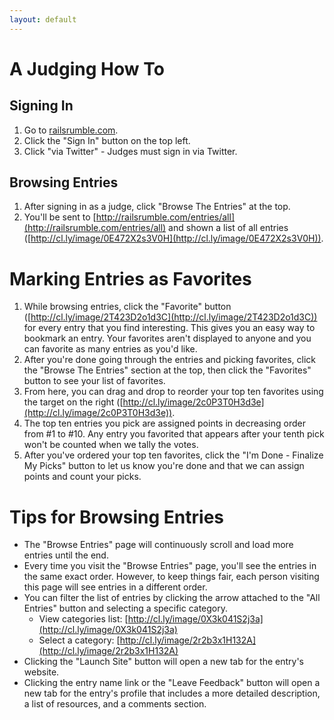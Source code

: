 ```yaml
---
layout: default
---
```


# A Judging How To

## Signing In

1. Go to [railsrumble.com](http://railsrumble.com).
2. Click the "Sign In" button on the top left.
3. Click "via Twitter" - Judges must sign in via Twitter.

## Browsing Entries

1. After signing in as a judge, click "Browse The Entries" at the top.
2. You'll be sent to [http://railsrumble.com/entries/all](http://railsrumble.com/entries/all) and shown a list of all entries ([http://cl.ly/image/0E472X2s3V0H](http://cl.ly/image/0E472X2s3V0H)).

# Marking Entries as Favorites

1. While browsing entries, click the "Favorite" button ([http://cl.ly/image/2T423D2o1d3C](http://cl.ly/image/2T423D2o1d3C)) for every entry that you find interesting. This gives you an easy way to bookmark an entry. Your favorites aren't displayed to anyone and you can favorite as many entries as you'd like.
2. After you're done going through the entries and picking favorites, click the "Browse The Entries" section at the top, then click the "Favorites" button to see your list of favorites.
3. From here, you can drag and drop to reorder your top ten favorites using the target on the right ([http://cl.ly/image/2c0P3T0H3d3e](http://cl.ly/image/2c0P3T0H3d3e)).
4. The top ten entries you pick are assigned points in decreasing order from #1 to #10. Any entry you favorited that appears after your tenth pick won't be counted when we tally the votes.
5. After you've ordered your top ten favorites, click the "I'm Done - Finalize My Picks" button to let us know you're done and that we can assign points and count your picks.

# Tips for Browsing Entries

* The "Browse Entries" page will continuously scroll and load more entries until the end.
* Every time you visit the "Browse Entries" page, you'll see the entries in the same exact order. However, to keep things fair, each person visiting this page will see entries in a different order.
* You can filter the list of entries by clicking the arrow attached to the "All Entries" button and selecting a specific category.
  * View categories list: [http://cl.ly/image/0X3k041S2j3a](http://cl.ly/image/0X3k041S2j3a)
  * Select a category: [http://cl.ly/image/2r2b3x1H132A](http://cl.ly/image/2r2b3x1H132A)
* Clicking the "Launch Site" button will open a new tab for the entry's website.
* Clicking the entry name link or the "Leave Feedback" button will open a new tab for the entry's profile that includes a more detailed description, a list of resources, and a comments section.